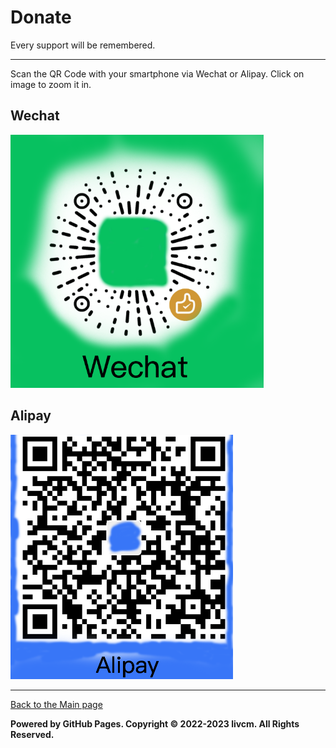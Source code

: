 # Donate
Every support will be remembered.

------

Scan the QR Code with your smartphone via Wechat or Alipay.
Click on image to zoom it in.

## Wechat
[<img src="../assets/wechat.png" alt="Wechat" title="Wechat" style="zoom:67%;" />](../assets/wechat.png)

## Alipay
[<img src="../assets/alipay.png" alt="Alipay" title="Alipay" style="zoom: 50%;" />](../assets/alipay.png)

------

[Back to the Main page](../ "Back to the Main page")

**Powered by GitHub Pages. Copyright ©️ 2022-2023 livcm. All Rights Reserved.**